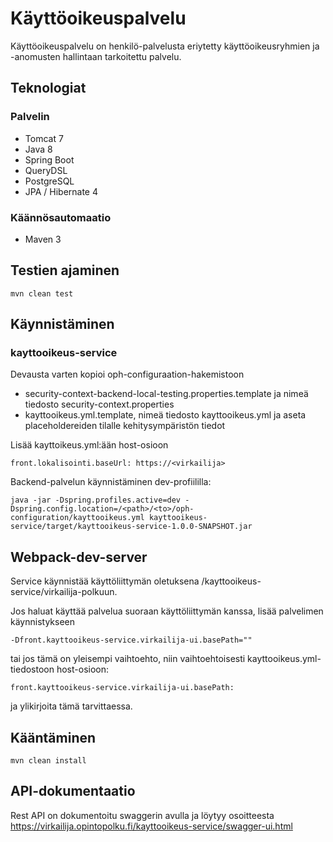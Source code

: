 # Käyttöoikeuspalvelu

Käyttöoikeuspalvelu on henkilö-palvelusta eriytetty käyttöoikeusryhmien ja -anomusten hallintaan tarkoitettu palvelu.

## Teknologiat

### Palvelin
* Tomcat 7
* Java 8
* Spring Boot
* QueryDSL
* PostgreSQL
* JPA / Hibernate 4

### Käännösautomaatio
* Maven 3

## Testien ajaminen

    mvn clean test
    
## Käynnistäminen

### kayttooikeus-service

Devausta varten kopioi oph-configuraation-hakemistoon
* security-context-backend-local-testing.properties.template ja nimeä tiedosto security-context.properties
* kayttooikeus.yml.template, nimeä tiedosto kayttooikeus.yml ja aseta placeholdereiden tilalle kehitysympäristön tiedot

Lisää kayttoikeus.yml:ään host-osioon

    front.lokalisointi.baseUrl: https://<virkailija>

Backend-palvelun käynnistäminen dev-profiililla:

    java -jar -Dspring.profiles.active=dev -Dspring.config.location=/<path>/<to>/oph-configuration/kayttooikeus.yml kayttooikeus-service/target/kayttooikeus-service-1.0.0-SNAPSHOT.jar

## Webpack-dev-server

Service käynnistää käyttöliittymän oletuksena /kayttooikeus-service/virkailija-polkuun.

Jos haluat käyttää palvelua suoraan käyttöliittymän kanssa, lisää palvelimen käynnistykseen

    -Dfront.kayttooikeus-service.virkailija-ui.basePath=""

tai jos tämä on yleisempi vaihtoehto, niin vaihtoehtoisesti kayttooikeus.yml-tiedostoon host-osioon:

    front.kayttooikeus-service.virkailija-ui.basePath:

ja ylikirjoita tämä tarvittaessa.

## Kääntäminen

    mvn clean install

## API-dokumentaatio

Rest API on dokumentoitu swaggerin avulla ja löytyy osoitteesta https://virkailija.opintopolku.fi/kayttooikeus-service/swagger-ui.html
